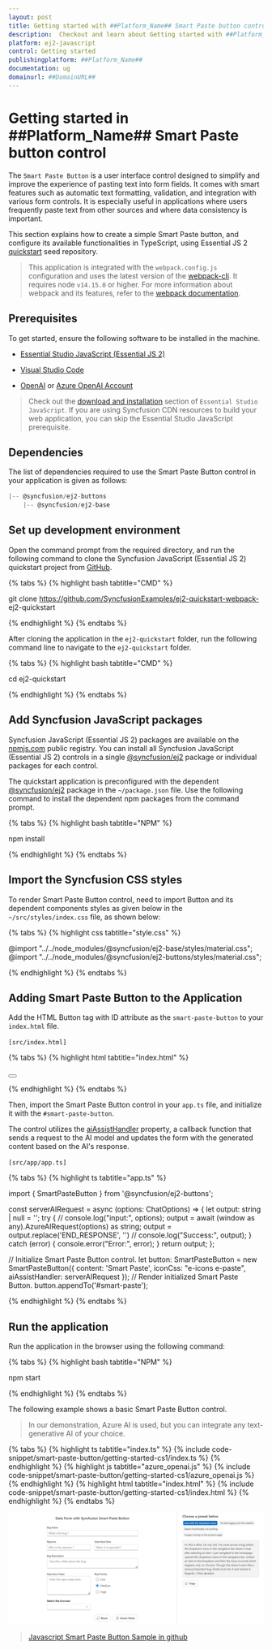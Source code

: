 ```yaml
---
layout: post
title: Getting started with ##Platform_Name## Smart Paste button control | Syncfusion
description:  Checkout and learn about Getting started with ##Platform_Name## Smart Paste button control of Syncfusion Essential JS 2 and more details.
platform: ej2-javascript
control: Getting started 
publishingplatform: ##Platform_Name##
documentation: ug
domainurl: ##DomainURL##
---
```


# Getting started in ##Platform_Name## Smart Paste button control

The `Smart Paste Button` is a user interface control designed to simplify and improve the experience of pasting text into form fields. It comes with smart features such as automatic text formatting, validation, and integration with various form controls. It is especially useful in applications where users frequently paste text from other sources and where data consistency is important.

This section explains how to create a simple Smart Paste button, and configure its available functionalities in TypeScript, using Essential JS 2 [quickstart](https://github.com/SyncfusionExamples/ej2-quickstart-webpack-) seed repository.

> This application is integrated with the `webpack.config.js` configuration and uses the latest version of the [webpack-cli](https://webpack.js.org/api/cli/#commands). It requires node `v14.15.0` or higher. For more information about webpack and its features, refer to the [webpack documentation](https://webpack.js.org/guides/getting-started/).

## Prerequisites
 
To get started, ensure the following software to be installed in the machine.
 
* [Essential Studio JavaScript (Essential JS 2)](https://www.syncfusion.com/downloads/essential-js2)
 
* [Visual Studio Code](https://code.visualstudio.com/)
 
* [OpenAI](https://github.com/syncfusion/smart-ai-samples/blob/master/typescript/README.md#openai) or [Azure OpenAI Account](https://learn.microsoft.com/en-us/azure/ai-services/openai/how-to/create-resource)
 
> Check out the [download and installation](https://ej2.syncfusion.com/javascript/documentation/installation-and-upgrade/download/) section of `Essential Studio JavaScript`. If you are using Syncfusion CDN resources to build your web application, you can skip the Essential Studio JavaScript prerequisite.

## Dependencies

The list of dependencies required to use the Smart Paste Button control in your application is given as follows:

```js
|-- @syncfusion/ej2-buttons
    |-- @syncfusion/ej2-base
```

## Set up development environment

Open the command prompt from the required directory, and run the following command to clone the Syncfusion JavaScript (Essential JS 2) quickstart project from [GitHub](https://github.com/SyncfusionExamples/ej2-quickstart-webpack-).

{% tabs %}
{% highlight bash tabtitle="CMD" %}

git clone https://github.com/SyncfusionExamples/ej2-quickstart-webpack- ej2-quickstart

{% endhighlight %}
{% endtabs %}

After cloning the application in the `ej2-quickstart` folder, run the following command line to navigate to the `ej2-quickstart` folder.

{% tabs %}
{% highlight bash tabtitle="CMD" %}

cd ej2-quickstart

{% endhighlight %}
{% endtabs %}

## Add Syncfusion JavaScript packages

Syncfusion JavaScript (Essential JS 2) packages are available on the [npmjs.com](https://www.npmjs.com/~syncfusionorg) public registry. You can install all Syncfusion JavaScript (Essential JS 2) controls in a single [@syncfusion/ej2](https://www.npmjs.com/package/@syncfusion/ej2) package or individual packages for each control.

The quickstart application is preconfigured with the dependent [@syncfusion/ej2](https://www.npmjs.com/package/@syncfusion/ej2) package in the `~/package.json` file. Use the following command to install the dependent npm packages from the command prompt.

{% tabs %}
{% highlight bash tabtitle="NPM" %}

npm install

{% endhighlight %}
{% endtabs %}

## Import the Syncfusion CSS styles

To render Smart Paste Button control, need to import Button and its dependent components styles as given below in the `~/src/styles/index.css` file, as shown below: 

{% tabs %}
{% highlight css tabtitle="style.css" %}

@import "../../node_modules/@syncfusion/ej2-base/styles/material.css";
@import "../../node_modules/@syncfusion/ej2-buttons/styles/material.css";

{% endhighlight %}
{% endtabs %}

## Adding Smart Paste Button to the Application

Add the HTML Button tag with ID attribute as the `smart-paste-button` to your `index.html` file.

`[src/index.html]`

{% tabs %}
{% highlight html tabtitle="index.html" %}

<!DOCTYPE html>
<html lang="en">

<head>
    <title>Essential JS 2</title>
    <meta charset="utf-8" />
    <meta name="viewport" content="width=device-width, initial-scale=1.0, user-scalable=no" />
    <meta name="description" content="Essential JS 2" />
    <meta name="author" content="Syncfusion" />
    <link rel="shortcut icon" href="resources/favicon.ico" />
    <link href="https://maxcdn.bootstrapcdn.com/bootstrap/3.3.7/css/bootstrap.min.css" rel="stylesheet" />
</head>

<body>
    <div>
        <!--Element to render the Smart Paste Button control-->
        <button id="smart-paste-button"></button>
    </div>

</body>

</html>

{% endhighlight %}
{% endtabs %}

Then, import the Smart Paste Button control in your `app.ts` file, and initialize it with the `#smart-paste-button`.

The control utilizes the [aiAssistHandler](https://ej2.syncfusion.com/documentation/api/smart-paste-button/smartPasteButtonModel/#aiassisthandler) property, a callback function that sends a request to the AI model and updates the form with the generated content based on the AI's response.

`[src/app/app.ts]`

{% tabs %}
{% highlight ts tabtitle="app.ts" %}

import { SmartPasteButton } from '@syncfusion/ej2-buttons';

const serverAIRequest = async (options: ChatOptions) => {
  let output: string | null = '';
  try {
    // console.log("input:", options);
    output = await (window as any).AzureAIRequest(options) as string;
    output = output.replace('END_RESPONSE', '')
    // console.log("Success:", output);
  } catch (error) {
    console.error("Error:", error);
  }
  return output;
};

// Initialize Smart Paste Button control.
let button: SmartPasteButton = new SmartPasteButton({
  content: 'Smart Paste',
  iconCss: "e-icons e-paste",
  aiAssistHandler: serverAIRequest
});
// Render initialized Smart Paste Button.
button.appendTo('#smart-paste');

{% endhighlight %}
{% endtabs %}

## Run the application

Run the application in the browser using the following command:

{% tabs %}
{% highlight bash tabtitle="NPM" %}

npm start

{% endhighlight %}
{% endtabs %}

The following example shows a basic Smart Paste Button control. 

> In our demonstration, Azure AI is used, but you can integrate any text-generative AI of your choice.

{% tabs %}
{% highlight ts tabtitle="index.ts" %}
{% include code-snippet/smart-paste-button/getting-started-cs1/index.ts %}
{% endhighlight %}
{% highlight js tabtitle="azure_openai.js" %}
{% include code-snippet/smart-paste-button/getting-started-cs1/azure_openai.js %}
{% endhighlight %}
{% highlight html tabtitle="index.html" %}
{% include code-snippet/smart-paste-button/getting-started-cs1/index.html %}
{% endhighlight %}
{% endtabs %}

![smart-paste-button](../images/smart-paste-button.gif)

> [Javascript Smart Paste Button Sample in github](https://github.com/syncfusion/smart-ai-samples/tree/master/typescript/src/app/smartpaste)
